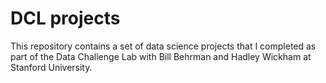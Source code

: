 # DCL projects

This repository contains a set of data science projects that I completed as part of the Data Challenge Lab with Bill Behrman and Hadley Wickham at Stanford University.
